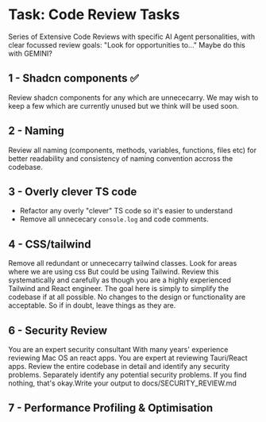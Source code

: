# Task: Code Review Tasks

Series of Extensive Code Reviews with specific AI Agent personalities, with clear focussed review goals: "Look for opportunities to..." Maybe do this with GEMINI?

## 1 - Shadcn components ✅

Review shadcn components for any which are unnececarry. We may wish to keep a few which are currently unused but we think will be used soon.

## 2 - Naming

Review all naming (components, methods, variables, functions, files etc) for better readability and consistency of naming convention accross the codebase.

## 3 - Overly clever TS code

- Refactor any overly "clever" TS code so it's easier to understand
- Remove all unnececary `console.log` and code comments.

## 4 - CSS/tailwind

Remove all redundant or unnececarry tailwind classes. Look for areas where we are using css But could be using Tailwind. Review this systematically and carefully as though you are a highly experienced Tailwind and React engineer. The goal here is simply to simplify the codebase if at all possible. No changes to the design or functionality are acceptable. So if in doubt, leave things as they are.

## 6 - Security Review

You are an expert security consultant With many years' experience reviewing Mac OS an react apps. You are expert at reviewing Tauri/React apps. Review the entire codebase in detail and identify any security problems. Separately identify any potential security problems. If you find nothing, that's okay.Write your output to docs/SECURITY_REVIEW.md

## 7 - Performance Profiling & Optimisation
